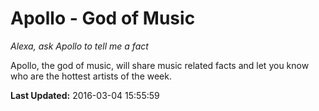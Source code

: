 # Apollo - God of Music
*Alexa, ask Apollo to tell me a fact*

Apollo, the god of music, will share music related facts and let you know who are the hottest artists of the week.

**Last Updated:** 2016-03-04 15:55:59
